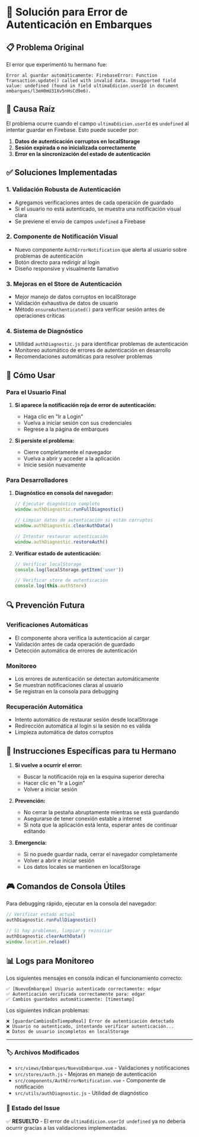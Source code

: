 # 🔧 Solución para Error de Autenticación en Embarques

## 📋 Problema Original

El error que experimentó tu hermano fue:
```
Error al guardar automáticamente: FirebaseError: Function Transaction.update() called with invalid data. Unsupported field value: undefined (found in field ultimaEdicion.userId in document embarques/l3eH0mU31Xv5nHsCd9e6).
```

## 🎯 Causa Raíz

El problema ocurre cuando el campo `ultimaEdicion.userId` es `undefined` al intentar guardar en Firebase. Esto puede suceder por:

1. **Datos de autenticación corruptos en localStorage**
2. **Sesión expirada o no inicializada correctamente**
3. **Error en la sincronización del estado de autenticación**

## ✅ Soluciones Implementadas

### 1. **Validación Robusta de Autenticación**
- Agregamos verificaciones antes de cada operación de guardado
- Si el usuario no está autenticado, se muestra una notificación visual clara
- Se previene el envío de campos `undefined` a Firebase

### 2. **Componente de Notificación Visual**
- Nuevo componente `AuthErrorNotification` que alerta al usuario sobre problemas de autenticación
- Botón directo para redirigir al login
- Diseño responsive y visualmente llamativo

### 3. **Mejoras en el Store de Autenticación**
- Mejor manejo de datos corruptos en localStorage
- Validación exhaustiva de datos de usuario
- Método `ensureAuthenticated()` para verificar sesión antes de operaciones críticas

### 4. **Sistema de Diagnóstico**
- Utilidad `authDiagnostic.js` para identificar problemas de autenticación
- Monitoreo automático de errores de autenticación en desarrollo
- Recomendaciones automáticas para resolver problemas

## 🚀 Cómo Usar

### Para el Usuario Final

1. **Si aparece la notificación roja de error de autenticación:**
   - Haga clic en "Ir a Login"
   - Vuelva a iniciar sesión con sus credenciales
   - Regrese a la página de embarques

2. **Si persiste el problema:**
   - Cierre completamente el navegador
   - Vuelva a abrir y acceder a la aplicación
   - Inicie sesión nuevamente

### Para Desarrolladores

1. **Diagnóstico en consola del navegador:**
   ```javascript
   // Ejecutar diagnóstico completo
   window.authDiagnostic.runFullDiagnostic()
   
   // Limpiar datos de autenticación si están corruptos
   window.authDiagnostic.clearAuthData()
   
   // Intentar restaurar autenticación
   window.authDiagnostic.restoreAuth()
   ```

2. **Verificar estado de autenticación:**
   ```javascript
   // Verificar localStorage
   console.log(localStorage.getItem('user'))
   
   // Verificar store de autenticación
   console.log(this.authStore)
   ```

## 🔍 Prevención Futura

### Verificaciones Automáticas
- El componente ahora verifica la autenticación al cargar
- Validación antes de cada operación de guardado
- Detección automática de errores de autenticación

### Monitoreo
- Los errores de autenticación se detectan automáticamente
- Se muestran notificaciones claras al usuario
- Se registran en la consola para debugging

### Recuperación Automática
- Intento automático de restaurar sesión desde localStorage
- Redirección automática al login si la sesión no es válida
- Limpieza automática de datos corruptos

## 📱 Instrucciones Específicas para tu Hermano

1. **Si vuelve a ocurrir el error:**
   - Buscar la notificación roja en la esquina superior derecha
   - Hacer clic en "Ir a Login"
   - Volver a iniciar sesión

2. **Prevención:**
   - No cerrar la pestaña abruptamente mientras se está guardando
   - Asegurarse de tener conexión estable a internet
   - Si nota que la aplicación está lenta, esperar antes de continuar editando

3. **Emergencia:**
   - Si no puede guardar nada, cerrar el navegador completamente
   - Volver a abrir e iniciar sesión
   - Los datos locales se mantienen en localStorage

## 🎮 Comandos de Consola Útiles

Para debugging rápido, ejecutar en la consola del navegador:

```javascript
// Verificar estado actual
authDiagnostic.runFullDiagnostic()

// Si hay problemas, limpiar y reiniciar
authDiagnostic.clearAuthData()
window.location.reload()
```

## 📊 Logs para Monitoreo

Los siguientes mensajes en consola indican el funcionamiento correcto:

```
✅ [NuevoEmbarque] Usuario autenticado correctamente: edgar
✅ Autenticación verificada correctamente para: edgar
✅ Cambios guardados automáticamente: [timestamp]
```

Los siguientes indican problemas:

```
❌ [guardarCambiosEnTiempoReal] Error de autenticación detectado
❌ Usuario no autenticado, intentando verificar autenticación...
❌ Datos de usuario incompletos en localStorage
```

---

### 🏷️ Archivos Modificados

- `src/views/Embarques/NuevoEmbarque.vue` - Validaciones y notificaciones
- `src/stores/auth.js` - Mejoras en manejo de autenticación
- `src/components/AuthErrorNotification.vue` - Componente de notificación
- `src/utils/authDiagnostic.js` - Utilidad de diagnóstico

### 🔄 Estado del Issue

✅ **RESUELTO** - El error de `ultimaEdicion.userId undefined` ya no debería ocurrir gracias a las validaciones implementadas.
